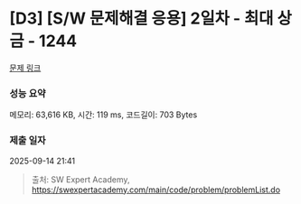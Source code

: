 # [D3] [S/W 문제해결 응용] 2일차 - 최대 상금 - 1244 

[문제 링크](https://swexpertacademy.com/main/code/problem/problemDetail.do?contestProbId=AV15Khn6AN0CFAYD) 

### 성능 요약

메모리: 63,616 KB, 시간: 119 ms, 코드길이: 703 Bytes

### 제출 일자

2025-09-14 21:41



> 출처: SW Expert Academy, https://swexpertacademy.com/main/code/problem/problemList.do